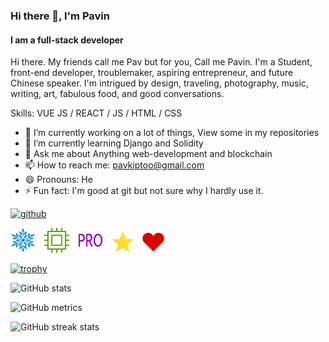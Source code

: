 ### Hi there 👋, I'm Pavin
#### I am a full-stack developer 
Hi there. My friends call me Pav but for you, Call me Pavin. I'm a Student, front-end developer, troublemaker, aspiring entrepreneur, and future Chinese speaker.
I'm intrigued by design, traveling, photography, music, writing, art, fabulous food, and good conversations.

Skills: VUE JS / REACT / JS / HTML / CSS

- 🔭 I’m currently working on a lot of things, View some in my repositories 
- 🌱 I’m currently learning Django and Solidity 
- 💬 Ask me about Anything web-development and blockchain 
- 📫 How to reach me: pavkiptoo@gmail.com 
- 😄 Pronouns: He 
- ⚡ Fun fact: I'm good at git but not sure why I hardly use it. 


[<img src='https://cdn.jsdelivr.net/npm/simple-icons@3.0.1/icons/github.svg' alt='github' height='40'>](https://github.com/bl4ckh401)  

<a href='https://archiveprogram.github.com/'><img src='https://raw.githubusercontent.com/acervenky/animated-github-badges/master/assets/acbadge.gif' width='40' height='40'></a> <a href='https://docs.github.com/en/developers'><img src='https://raw.githubusercontent.com/acervenky/animated-github-badges/master/assets/devbadge.gif' width='40' height='40'></a> <a href='https://github.com/pricing'><img src='https://raw.githubusercontent.com/acervenky/animated-github-badges/master/assets/pro.gif' width='40' height='40'></a> <a href='https://stars.github.com/'><img src='https://raw.githubusercontent.com/acervenky/animated-github-badges/master/assets/starbadge.gif' width='35' height='35'></a> <a href='https://docs.github.com/en/github/supporting-the-open-source-community-with-github-sponsors'><img src='https://raw.githubusercontent.com/acervenky/animated-github-badges/master/assets/sponsorbadge.gif' width='35' height='35'></a> 

[![trophy](https://github-profile-trophy.vercel.app/?username=bl4ckh401)](https://github.com/ryo-ma/github-profile-trophy)

![GitHub stats](https://github-readme-stats.vercel.app/api?username=bl4ckh401&show_icons=true)  

![GitHub metrics](https://metrics.lecoq.io/bl4ckh401)  

![GitHub streak stats](https://github-readme-streak-stats.herokuapp.com/?user=bl4ckh401)  

